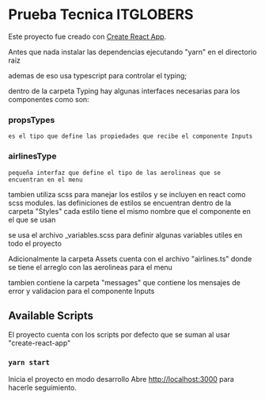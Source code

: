 # Prueba Tecnica ITGLOBERS

Este proyecto fue creado con [Create React App](https://github.com/facebook/create-react-app).

Antes que nada instalar las dependencias ejecutando "yarn" en el directorio raiz

ademas de eso usa typescript para controlar el typing; 

dentro de la carpeta Typing hay algunas interfaces necesarias para los componentes como son: 

### propsTypes 
    es el tipo que define las propiedades que recibe el componente Inputs

### airlinesType
    pequeña interfaz que define el tipo de las aerolineas que se encuentran en el menu 

tambien utiliza scss para manejar los estilos y se incluyen en react como scss modules. las definiciones de estilos se encuentran dentro de la carpeta "Styles"
cada estilo tiene el mismo nombre que el componente en el que se usan 

se usa el archivo _variables.scss para definir algunas variables utiles en todo el proyecto

Adicionalmente la carpeta Assets cuenta con el archivo "airlines.ts" donde se tiene el arreglo con las aerolineas para el menu

tambien contiene la carpeta "messages" que contiene los mensajes de error y validacion para el componente Inputs

## Available Scripts

El proyecto cuenta con los scripts por defecto que se suman al usar "create-react-app" 

### `yarn start`

Inicia el proyecto en modo desarrollo 
Abre [http://localhost:3000](http://localhost:3000) para hacerle seguimiento.

